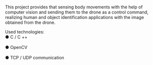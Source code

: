 This project provides that sensing body movements with the help of computer vision and sending them to the drone as a control command, realizing human and object identification applications with the image obtained from the drone.

Used technologies:
<br> ● C / C ++ </br>
<br> ● OpenCV </br>
<br> ● TCP / UDP communication </br>

